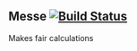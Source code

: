 ## Messe [![Build Status](https://travis-ci.org/cghsystems/messe.svg?branch=master)](https://travis-ci.org/cghsystems/messe)

Makes fair calculations
